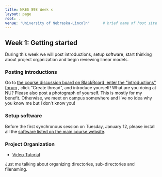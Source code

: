 ```yaml
---
title: NRES 898 Week x
layout: page
root: .
venue: "University of Nebraska-Lincoln"      # brief name of host site without address (e.g., "Euphoric State University")
---
```

## Week 1: Getting started

During this week we will post introductions, setup software, start thinking 
about project organization and begin reviewing linear models. 


### Posting introductions

Go to [the course discussion board on BlackBoard, enter the "introductions" forum](https://my.unl.edu/webapps/discussionboard/do/forum?action=list_threads&nav=discussion_board_entry&course_id=_165403_1&conf_id=_228448_1&forum_id=_258266_1)
, click "Create thread", and introduce yourself! What are you doing at NU? Please 
also post a photograph of yourself. This is mostly for my benefit. Otherwise,
we meet on campus somewhere and I've no idea why you know me but I don't know 
you! 

### Setup software

Before the first synchronous session on Tuesday, January 12, please install all the 
[software listed on the main course website](index.html#setup).

### Project Organization

* [Video Tutorial](https://youtu.be/pJmLIrUbo24)

Just me talking about organizing directories, sub-directories and filenaming. 


